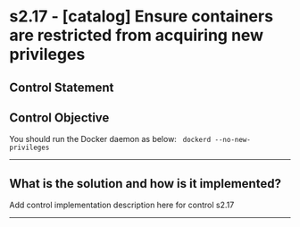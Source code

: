 # s2.17 - \[catalog\] Ensure containers are restricted from acquiring new privileges

## Control Statement

## Control Objective

You should run the Docker daemon as below:  ```  dockerd --no-new-privileges  ```

______________________________________________________________________

## What is the solution and how is it implemented?

Add control implementation description here for control s2.17

______________________________________________________________________
